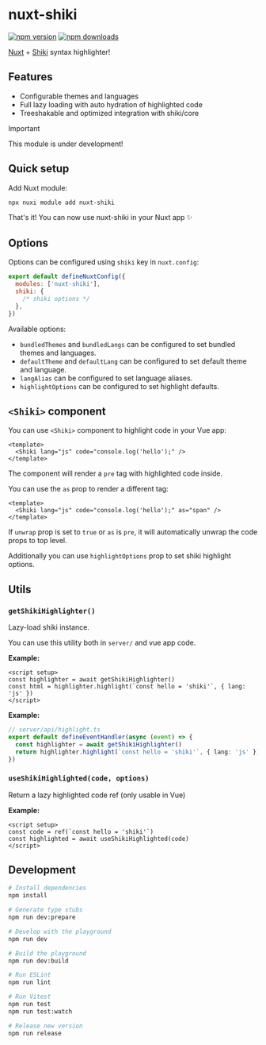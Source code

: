 # nuxt-shiki

<!-- automd:badges -->

[![npm version](https://flat.badgen.net/npm/v/nuxt-shiki)](https://npmjs.com/package/nuxt-shiki)
[![npm downloads](https://flat.badgen.net/npm/dm/nuxt-shiki)](https://npmjs.com/package/nuxt-shiki)

<!-- /automd -->

[Nuxt](https://nuxt.com/) + [Shiki](https://shiki.style/) syntax highlighter!

## Features

- Configurable themes and languages
- Full lazy loading with auto hydration of highlighted code
- Treeshakable and optimized integration with shiki/core

> [!IMPORTANT]
> This module is under development!

## Quick setup

Add Nuxt module:

```bash
npx nuxi module add nuxt-shiki
```

That's it! You can now use nuxt-shiki in your Nuxt app ✨

## Options

Options can be configured using `shiki` key in `nuxt.config`:

```js
export default defineNuxtConfig({
  modules: ['nuxt-shiki'],
  shiki: {
    /* shiki options */
  },
})
```

Available options:

- `bundledThemes` and `bundledLangs` can be configured to set bundled themes and languages.
- `defaultTheme` and `defaultLang` can be configured to set default theme and language.
- `langAlias` can be configured to set language aliases.
- `highlightOptions` can be configured to set highlight defaults.

## `<Shiki>` component

You can use `<Shiki>` component to highlight code in your Vue app:

```vue
<template>
  <Shiki lang="js" code="console.log('hello');" />
</template>
```

The component will render a `pre` tag with highlighted code inside.

You can use the `as` prop to render a different tag:

```vue
<template>
  <Shiki lang="js" code="console.log('hello');" as="span" />
</template>
```

If `unwrap` prop is set to `true` or `as` is `pre`, it will automatically unwrap the code props to top level.

Additionally you can use `highlightOptions` prop to set shiki highlight options.

## Utils

<!-- automd:jsdocs src=./src/runtime/utils -->

### `getShikiHighlighter()`

Lazy-load shiki instance.

You can use this utility both in `server/` and vue app code.

**Example:**

```vue
<script setup>
const highlighter = await getShikiHighlighter()
const html = highlighter.highlight(`const hello = 'shiki'`, { lang: 'js' })
</script>
```

**Example:**

```ts
// server/api/highlight.ts
export default defineEventHandler(async (event) => {
  const highlighter = await getShikiHighlighter()
  return highlighter.highlight(`const hello = 'shiki'`, { lang: 'js' })
})
```

### `useShikiHighlighted(code, options)`

Return a lazy highlighted code ref (only usable in Vue)

**Example:**

```vue
<script setup>
const code = ref(`const hello = 'shiki'`)
const highlighted = await useShikiHighlighted(code)
</script>
```

<!-- /automd -->

## Development

```bash
# Install dependencies
npm install

# Generate type stubs
npm run dev:prepare

# Develop with the playground
npm run dev

# Build the playground
npm run dev:build

# Run ESLint
npm run lint

# Run Vitest
npm run test
npm run test:watch

# Release new version
npm run release
```
